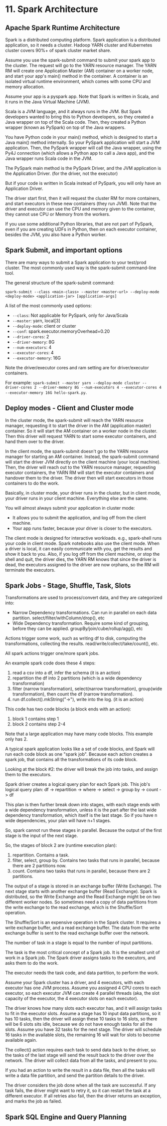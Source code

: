 # 11. Spark Architecture
## Apache Spark Runtime Architecture
Spark is a distributed computing platform. Spark application is a distributed application, so it needs a cluster. Hadoop YARN cluster and Kubernetes cluster covers 90%+ of spark cluster market share. 

Assume you use the spark-submit command to submit your spark app to the cluster. The request will go to the YARN resource manager. The YARN RM will create one Application Master (AM) container on a worker node, and start your app's main() method in the container. A container is an isolated virtual runtime environment, which comes with some CPU and memory allocation.

Assume your app is a pyspark app. Note that Spark is written in Scala, and it runs in the Java Virtual Machine (JVM). 

Scala is a JVM language, and it always runs in the JVM. But Spark developers wanted to bring this to Python developers, so they created a Java wrapper on top of the Scala code. Then, they created a Python wrapper (known as PySpark) on top of the Java wrappers.

You have Python code in your main() method, which is designed to start a Java main() method internally. So your PySpark application will start a JVM application. Then, the PySpark wrapper will call the Java wrapper, using the Py4J connection (which allows a Python app to call a Java app), and the Java wrapper runs Scala code in the JVM. 

The PySpark main method is the PySpark Driver, and the JVM application is the Application Driver. (for the driver, not the executor)

But if your code is written in Scala instead of PySpark, you will only have an Application Driver. 

The driver start first, then it will request the cluster RM for more containers, and start executors in these new containers (they run JVM). Note that the driver and executor can use the CPU and memory given to the container, they cannot use CPU or Memory from the workers. 

If you use some additional Python libraries, that are not part of PySpark, even if you are creating UDFs in Python, then on each executor container, besides the JVM, you also have a Python worker. 

## Spark Submit, and important options
There are many ways to submit a Spark application to your test/prod cluster. The most commonly used way is the spark-submit command-line tool. 

The general structure of the spark-submit command:
```
spark-submit --class <main-class> --master <master-url> --deploy-mode <deploy-mode> <application-jar> [application-args]
```
A list of the most commonly used options:
- `--class`: Not applicable for PySpark, only for Java/Scala
- `--master`: yarn, local[3]
- `--deploy-mode`: client or cluster
- `--conf`: spark.executor.memoryOverhead=0.20
- `--driver-cores`: 2
- `--driver-memory`: 8G
- `--num-executors`: 4
- `--executor-cores`: 4
- `--executor-memory`: 16G

Note the driver/executor cores and ram setting are for driver/executor containers. 

For example: `spark-submit --master yarn --deploy-mode cluster --driver-cores 2 --driver-memory 8G --num-executors 4 --executor-cores 4 --executor-memory 16G hello-spark.py`. 

## Deploy modes - Client and Cluster mode
In the cluster mode, the spark-submit will reach the YARN resource manager, requesting it to start the driver in the AM (application master) container. So it will start the AM container on a worker node in the cluster. Then this driver will request YARN to start some executor containers, and hand them over to the driver. 

In the client mode, the spark-submit doesn't go to the YARN resource manager for starting an AM container. Instead, the spark-submit command will start the driver JVM directly on the client machine (your local machine). Then, the driver will reach out to the YARN resource manager, requesting executor containers, the YARN RM will start the executor containers and handover them to the driver. The driver then will start executors in those containers to do the work. 

Basically, in cluster mode, your driver runs in the cluster, but in client mode, your driver runs in your client machine. Everything else are the same. 

You will almost always submit your application in cluster mode:
- It allows you to submit the application, and log off from the client machine. 
- Your app runs faster, because your driver is closer to the executors. 

The client mode is designed for interactive workloads. e.g., spark-shell runs your code in client mode. Spark notebooks also use the client mode. When a driver is local, it can easily communicate with you, get the results and show it back to you. Also, if you log off from the client machine, or stop the shell and quit, the driver dies, the YARN RM knows that since the driver is dead, the executors assigned to the driver are now orphans, so the RM will terminate the executors. 

## Spark Jobs - Stage, Shuffle, Task, Slots
Transformations are used to process/convert data, and they are categorized into:
- Narrow Dependency transformations. Can run in parallel on each data partition. select/filter/withColumn/drop(), etc
- Wide Dependency transformation. Require some kind of grouping, before they can be applied. groupBy/join/cube/rollup/agg(), etc

Actions trigger some work, such as writing df to disk, computing the transformations, collecting the results. read/write/collect/take/count(), etc.

All spark actions trigger one/more spark jobs. 

An example spark code does these 4 steps:
1. read a csv into a df, infer the schema (it is an action)
2. repartition the df into 2 partitions (which is a wide dependency transformation)
3. filter (narrow transformation), select(narrow transformation), group(wide transformation), then count the df (narrow transformation).
4. run df.collect().mkString("->"), write into the log. (it is an action)

This code has two code blocks (a block ends with an action):
1. block 1 contains step 1
2. block 2 contains step 2-4

Note that a large application may have many code blocks. This example only has 2. 

A typical spark application looks like a set of code blocks, and Spark will run each code block as one "spark job". Because each action creates a spark job, that contains all the transformations of its code block. 

Looking at the block #2: the driver will break the job into tasks, and assign them to the executors. 

Spark driver creates a logical query plan for each Spark job. This job's logical query plan: df -> repartition -> where -> select -> group by -> count -> df

This plan is then further break down into stages, with each stage ends with a wide dependency transformation, unless it is the part after the last wide dependency transformation, which itself is the last stage. So if you have n wide dependencies, your plan will have n+1 stages. 

So, spark cannot run these stages in parallel. Because the output of the first stage is the input of the next stage. 

So, the stages of block 2 are (runtime execution plan):
1. repartition. Contains a task.
2. filter, select, group by. Contains two tasks that runs in parallel, because there are 2 partitions now. 
3. count. Contains two tasks that runs in parallel, because there are 2 partitions. 

The output of a stage is stored in an exchange buffer (Write Exchange). The next stage starts with another exchange buffer (Read Exchange). Spark is distributed, so the Write Exchange and the Read Exchange might be on two different worker nodes. So sometimes need a copy of data partitions from the write exchange to the read exchange, which is the Shuffle/Sort operation. 

The Shuffle/Sort is an expensive operation in the Spark cluster. It requires a write exchange buffer, and a read exchange buffer. The data from the write exchange buffer is sent to the read exchange buffer over the network. 

The number of task in a stage is equal to the number of input partitions. 

The task is the most critical concept of a Spark job. It is the smallest unit of work in a Spark job. The Spark driver assigns tasks to the executors, and asks them to do the work. 

The executor needs the task code, and data partition, to perform the work. 

Assume your Spark cluster has a driver, and 4 executors, with each executor has one JVM process. Assume you assigned 4 CPU cores to each executor, so each executor JVM can create 4 parallel threads (aka, the slot capacity of the executor, the 4 executor slots on each executor). 

The driver knows how many slots each executor has, and it will assign tasks to fit in the executor slots. Assume a stage has 10 input data partitions, so it has 10 tasks, then the driver will assign these 10 tasks to 16 slots, so there will be 6 slots sits idle, because we do not have enough tasks for all the slots. Assume you have 32 tasks for the next stage. The driver will schedule 16 tasks in the available slots, the remaining 16 will wait for slots to become available again. 

The collect() action requires each task to send data back to the driver, so the tasks of the last stage will send the result back to the driver over the network. The driver will collect data from all the tasks, and present to you. 

If you had an action to write the result in a data file, then all the tasks will write a data file partition, and send the partition details to the driver. 

The driver considers the job done when all the task are successful. If any task fails, the driver might want to retry it, so it can restart the task at a different executor. If all retries also fail, then the driver returns an exception, and marks the job as failed. 

## Spark SQL Engine and Query Planning



















